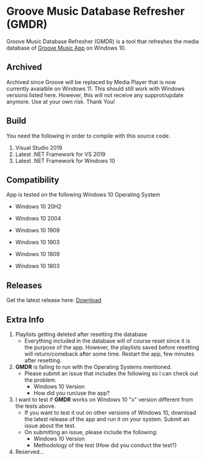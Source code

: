 # Groove Music Database Refresher (GMDR)
Groove Music Database Refresher (GMDR) is a tool that refreshes the media database of [Groove Music App](https://www.microsoft.com/en-us/p/groove-music/9wzdncrfj3pt?activetab=pivot:overviewtab) on Windows 10.

## Archived
Archived since Groove will be replaced by Media Player that is now currently avaialble on Windows 11. This should still work with Windows versions listed here. However, this will not receive any supprot/update anymore. Use at your own risk. Thank You!



## Build

You need the following in order to compile with this source code.

1. Visual Studio 2019
2. Latest .NET Framework for VS 2019
3. Latest .NET Framework for Windows 10



## Compatibility

App is tested on the following Windows 10 Operating System

- Windows 10 20H2
- Windows 10 2004
- Windows 10 1909

- Windows 10 1903

- Windows 10 1809

- Windows 10 1803



## Releases

Get the latest release here: [Download](https://emandev.github.io/downloads.html)



## Extra Info

1. Playlists getting deleted after resetting the database
   - Everything included in the database will of course reset since it is the purpose of the app. However, the playlists saved before resetting will return/comeback after some time. Restart the app, few minutes after resetting.
2. <b>GMDR</b> is failing to run with the Operating Systems mentioned.
   - Please submit an issue that includes the following so I can check out the problem.
     - Windows 10 Version
     - How did you run/use the app?
3. I want to test if <b>GMDR</b> works on Windows 10 "x" version different from the tests above.
   - If you want to test it out on other versions of Windows 10, download the latest release of the app and run it on your system. Submit an issue about the test.
   - On submitting an issue, please include the following:
     - Windows 10 Version
     - Methodology of the test (How did you conduct the test?)
4. Reserved...
